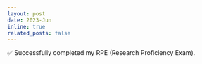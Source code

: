 ```yaml
---
layout: post
date: 2023-Jun
inline: true
related_posts: false
---
```


✅ Successfully completed my RPE (Research Proficiency Exam).